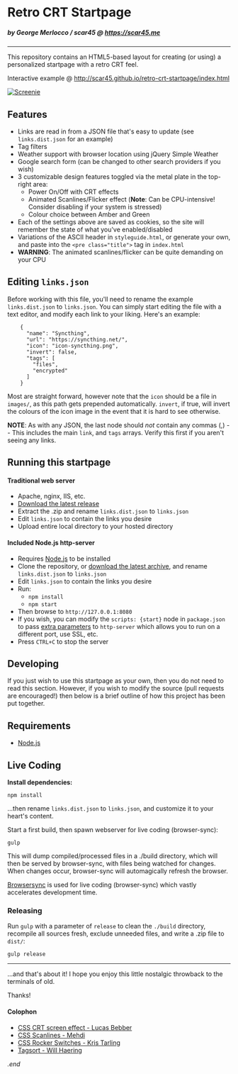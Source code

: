 # Retro CRT Startpage
##### by George Merlocco / scar45 @ https://scar45.me

---

This repository contains an HTML5-based layout for creating (or using) a personalized startpage with a retro CRT feel.

Interactive example @ http://scar45.github.io/retro-crt-startpage/index.html

[![Screenie](preview.png "Click to try the demo version")](http://scar45.github.io/retro-crt-startpage/index.html)

## Features

- Links are read in from a JSON file that's easy to update (see ```links.dist.json``` for an example)
- Tag filters
- Weather support with browser location using jQuery Simple Weather
- Google search form (can be changed to other search providers if you wish)
- 3 customizable design features toggled via the metal plate in the top-right area:
  - Power On/Off with CRT effects
  - Animated Scanlines/Flicker effect (**Note**: Can be CPU-intensive! Consider disabling if your system is stressed)
  - Colour choice between Amber and Green
- Each of the settings above are saved as cookies, so the site will remember the state of what you've enabled/disabled
- Variations of the ASCII header in ```styleguide.html```, or generate your own, and paste into the ```<pre class="title">``` tag in ```index.html```
- **WARNING**: The animated scanlines/flicker can be quite demanding on your CPU

## Editing  ```links.json```

Before working with this file, you'll need to rename the example ```links.dist.json``` to ```links.json```. You can simply start editing the file with a text editor, and modify each link to your liking. Here's an example:
```
    {
      "name": "Syncthing",
      "url": "https://syncthing.net/",
      "icon": "icon-syncthing.png",
      "invert": false,
      "tags": [
        "files",
        "encrypted"
      ]
    }
```
Most are straight forward, however note that the ```icon``` should be a file in ```images/```, as this path gets prepended automatically. ```invert```, if true, will invert the colours of the icon image in the event that it is hard to see otherwise.
 
 **NOTE**: As with any JSON, the last node should *not* contain any commas (,) -- This includes the main ```link```, and ```tags``` arrays. Verify this first if you aren't seeing any links.


## Running this startpage

#### Traditional web server
 - Apache, nginx, IIS, etc.
 - [Download the latest release](https://github.com/scar45/retro-crt-startpage/releases)
 - Extract the .zip and rename ```links.dist.json``` to ```links.json```
 - Edit ```links.json``` to contain the links you desire 
 - Upload entire local directory to your hosted directory
  
#### Included Node.js http-server
 - Requires  [Node.js](http://nodejs.org) to be installed
 - Clone the repository, or [download the latest archive](https://github.com/scar45/retro-crt-startpage/archive/master.zip), and rename ```links.dist.json``` to ```links.json```
 - Edit ```links.json``` to contain the links you desire 
 - Run:
   - ```npm install```
   - ```npm start```
 - Then browse to ```http://127.0.0.1:8080```
 - If you wish, you can modify the ```scripts: {start}``` node in ```package.json``` to pass [extra parameters](https://www.npmjs.com/package/http-server) to ```http-server``` which allows you to run on a different port, use SSL, etc.
 - Press ```CTRL+C``` to stop the server

## Developing

If you just wish to use this startpage as your own, then you do not need to read this section. However, if you wish to modify the source (pull requests are encouraged!) then below is a brief outline of how this project has been put together.

## Requirements

- [Node.js](http://nodejs.org)

## Live Coding

**Install dependencies:**
```
npm install
```
...then rename ```links.dist.json``` to ```links.json```, and customize it to your heart's content.

Start a first build, then spawn webserver for live coding (browser-sync):
```
gulp
```

This will dump compiled/processed files in a ./build directory, which will then be served by browser-sync, with files being watched for changes. When changes occur, browser-sync will automagically refresh the browser.

[Browsersync](http://www.browsersync.io) is used for live coding (browser-sync) which vastly accelerates development time.

### Releasing

Run ```gulp``` with a parameter of ```release``` to clean the ```./build``` directory, recompile all sources fresh, exclude unneeded files, and write a .zip file to ```dist/```:

```
gulp release
```
---
...and that's about it! I hope you enjoy this little nostalgic throwback to the terminals of old.

Thanks!

#### Colophon

* [CSS CRT screen effect - Lucas Bebber](https://codepen.io/lbebber/pen/XJRdrV)
* [CSS Scanlines - Mehdi](https://codepen.io/meduzen/pen/zxbwRV)
* [CSS Rocker Switches - Kris Tarling](https://codepen.io/kristarling/pen/WwPovb)
* [Tagsort - Will Haering](https://github.com/wchaering/tagsort)

_.end_
